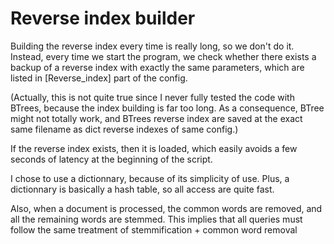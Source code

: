 Reverse index builder
=====================


Building the reverse index every time is really long, so we don't do it. Instead, every time we start the program, we check whether there exists a backup of a reverse index with exactly the same parameters, which are listed in [Reverse_index] part of the config.

(Actually, this is not quite true since I never fully tested the code with BTrees, because the index building is far too long. As a consequence, BTree might not totally work, and BTrees reverse index are saved at the exact same filename as dict reverse indexes of same config.)

If the reverse index exists, then it is loaded, which easily avoids a few seconds of latency at the beginning of the script.

I chose to use a dictionnary, because of its simplicity of use. Plus, a dictionnary is basically a hash table, so all access are quite fast.

Also, when a document is processed, the common words are removed, and all the remaining words are stemmed. This implies that all queries must follow the same treatment of stemmification + common word removal
